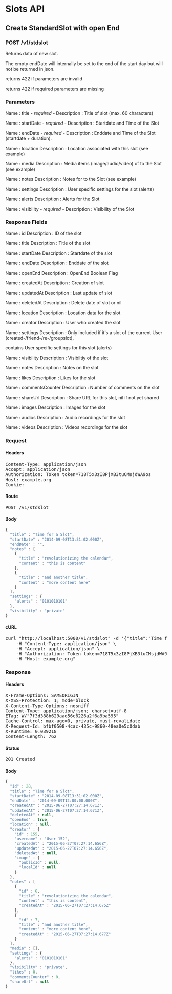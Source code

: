 # Slots API

## Create StandardSlot with open End

### POST /v1/stdslot

Returns data of new slot.

The empty endDate will internally be set to the end of the start day but will not be returned in json.

returns 422 if parameters are invalid

returns 422 if required parameters are missing

### Parameters

Name : title *- required -*
Description : Title of slot (max. 60 characters)

Name : startDate *- required -*
Description : Startdate and Time of the Slot

Name : endDate *- required -*
Description : Enddate and Time of the Slot (startdate + duration).

Name : location
Description : Location associated with this slot (see example)

Name : media
Description : Media items (image/audio/video) of to the Slot (see example)

Name : notes
Description : Notes for to the Slot (see example)

Name : settings
Description : User specific settings for the slot (alerts)

Name : alerts
Description : Alerts for the Slot

Name : visibility *- required -*
Description : Visibility of the Slot


### Response Fields

Name : id
Description : ID of the slot

Name : title
Description : Title of the slot

Name : startDate
Description : Startdate of the slot

Name : endDate
Description : Enddate of the slot

Name : openEnd
Description : OpenEnd Boolean Flag

Name : createdAt
Description : Creation of slot

Name : updatedAt
Description : Last update of slot

Name : deletedAt
Description : Delete date of slot or nil

Name : location
Description : Location data for the slot

Name : creator
Description : User who created the slot

Name : settings
Description : Only included if it&#39;s a slot of the current User (created-/friend-/re-/groupslot),

contains User specific settings for this slot (alerts)

Name : visibility
Description : Visibiltiy of the slot

Name : notes
Description : Notes on the slot

Name : likes
Description : Likes for the slot

Name : commentsCounter
Description : Number of comments on the slot

Name : shareUrl
Description : Share URL for this slot, nil if not yet shared

Name : images
Description : Images for the slot

Name : audios
Description : Audio recordings for the slot

Name : videos
Description : Videos recordings for the slot

### Request

#### Headers

<pre>Content-Type: application/json
Accept: application/json
Authorization: Token token=718T5x3zI8PjXB3tuCMsjdWA9os
Host: example.org
Cookie: </pre>

#### Route

<pre>POST /v1/stdslot</pre>

#### Body
```javascript
{
  "title" : "Time for a Slot",
  "startDate" : "2014-09-08T13:31:02.000Z",
  "endDate" : "",
  "notes" : [
    {
      "title" : "revolutionizing the calendar",
      "content" : "this is content"
    },
    {
      "title" : "and another title",
      "content" : "more content here"
    }
  ],
  "settings" : {
    "alerts" : "0101010101"
  },
  "visibility" : "private"
}
```


#### cURL

<pre class="request">curl &quot;http://localhost:5000/v1/stdslot&quot; -d &#39;{&quot;title&quot;:&quot;Time for a Slot&quot;,&quot;startDate&quot;:&quot;2014-09-08T13:31:02.000Z&quot;,&quot;endDate&quot;:&quot;&quot;,&quot;notes&quot;:[{&quot;title&quot;:&quot;revolutionizing the calendar&quot;,&quot;content&quot;:&quot;this is content&quot;},{&quot;title&quot;:&quot;and another title&quot;,&quot;content&quot;:&quot;more content here&quot;}],&quot;settings&quot;:{&quot;alerts&quot;:&quot;0101010101&quot;},&quot;visibility&quot;:&quot;private&quot;}&#39; -X POST \
	-H &quot;Content-Type: application/json&quot; \
	-H &quot;Accept: application/json&quot; \
	-H &quot;Authorization: Token token=718T5x3zI8PjXB3tuCMsjdWA9os&quot; \
	-H &quot;Host: example.org&quot;</pre>

### Response

#### Headers

<pre>X-Frame-Options: SAMEORIGIN
X-XSS-Protection: 1; mode=block
X-Content-Type-Options: nosniff
Content-Type: application/json; charset=utf-8
ETag: W/&quot;7f3d388b629aad56e6226a2f6a9ba595&quot;
Cache-Control: max-age=0, private, must-revalidate
X-Request-Id: bfbf0508-4cac-435c-9860-48ea0e5c0dab
X-Runtime: 0.039218
Content-Length: 762</pre>

#### Status

<pre>201 Created</pre>

#### Body

```javascript
{
  "id" : 28,
  "title" : "Time for a Slot",
  "startDate" : "2014-09-08T13:31:02.000Z",
  "endDate" : "2014-09-09T12:00:00.000Z",
  "createdAt" : "2015-06-27T07:27:14.671Z",
  "updatedAt" : "2015-06-27T07:27:14.671Z",
  "deletedAt" : null,
  "openEnd" : true,
  "location" : null,
  "creator" : {
    "id" : 155,
    "username" : "User 152",
    "createdAt" : "2015-06-27T07:27:14.656Z",
    "updatedAt" : "2015-06-27T07:27:14.656Z",
    "deletedAt" : null,
    "image" : {
      "publicId" : null,
      "localId" : null
    }
  },
  "notes" : [
    {
      "id" : 6,
      "title" : "revolutionizing the calendar",
      "content" : "this is content",
      "createdAt" : "2015-06-27T07:27:14.675Z"
    },
    {
      "id" : 7,
      "title" : "and another title",
      "content" : "more content here",
      "createdAt" : "2015-06-27T07:27:14.677Z"
    }
  ],
  "media" : [],
  "settings" : {
    "alerts" : "0101010101"
  },
  "visibility" : "private",
  "likes" : 0,
  "commentsCounter" : 0,
  "shareUrl" : null
}
```

